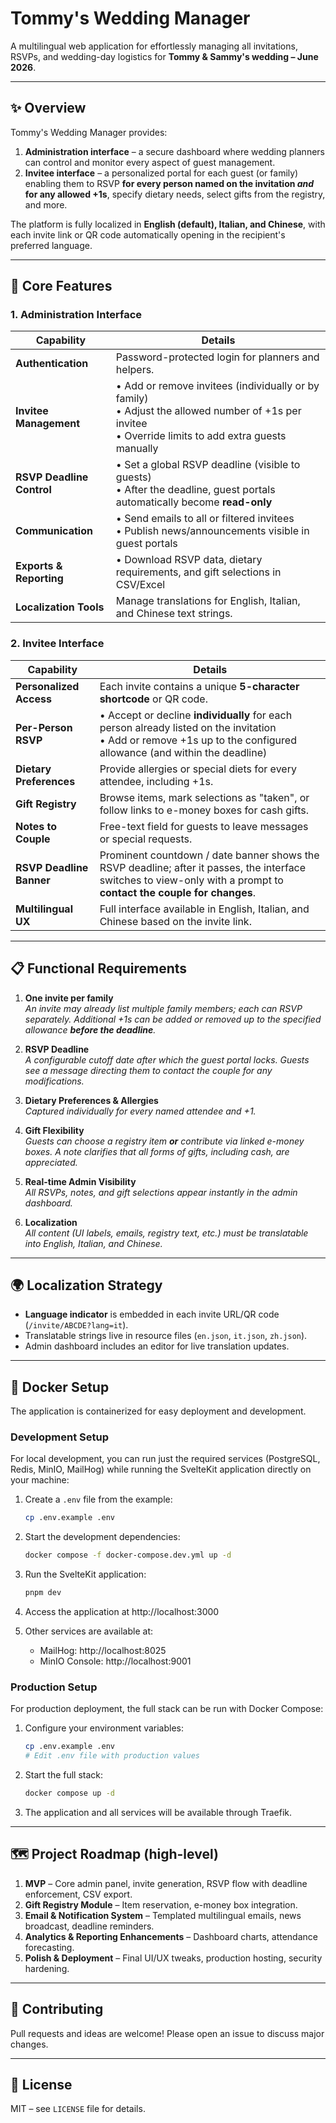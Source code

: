 # Tommy's Wedding Manager

A multilingual web application for effortlessly managing all invitations, RSVPs, and wedding-day logistics for **Tommy & Sammy's wedding – June 2026**.

---

## ✨ Overview
Tommy's Wedding Manager provides:

1. **Administration interface** – a secure dashboard where wedding planners can control and monitor every aspect of guest management.  
2. **Invitee interface** – a personalized portal for each guest (or family) enabling them to RSVP **for every person named on the invitation _and_ for any allowed +1s**, specify dietary needs, select gifts from the registry, and more.

The platform is fully localized in **English (default), Italian, and Chinese**, with each invite link or QR code automatically opening in the recipient's preferred language.

---

## 🌟 Core Features

### 1. Administration Interface
| Capability | Details |
|------------|---------|
| **Authentication** | Password-protected login for planners and helpers. |
| **Invitee Management** | • Add or remove invitees (individually or by family) <br>• Adjust the allowed number of +1s per invitee <br>• Override limits to add extra guests manually |
| **RSVP Deadline Control** | • Set a global RSVP deadline (visible to guests) <br>• After the deadline, guest portals automatically become **read-only** |
| **Communication** | • Send emails to all or filtered invitees <br>• Publish news/announcements visible in guest portals |
| **Exports & Reporting** | • Download RSVP data, dietary requirements, and gift selections in CSV/Excel |
| **Localization Tools** | Manage translations for English, Italian, and Chinese text strings. |

### 2. Invitee Interface
| Capability | Details |
|------------|---------|
| **Personalized Access** | Each invite contains a unique **5-character shortcode** or QR code. |
| **Per-Person RSVP** | • Accept or decline **individually** for each person already listed on the invitation <br>• Add or remove +1s up to the configured allowance (and within the deadline) |
| **Dietary Preferences** | Provide allergies or special diets for every attendee, including +1s. |
| **Gift Registry** | Browse items, mark selections as "taken", or follow links to e-money boxes for cash gifts. |
| **Notes to Couple** | Free-text field for guests to leave messages or special requests. |
| **RSVP Deadline Banner** | Prominent countdown / date banner shows the RSVP deadline; after it passes, the interface switches to view-only with a prompt to **contact the couple for changes**. |
| **Multilingual UX** | Full interface available in English, Italian, and Chinese based on the invite link. |

---

## 📋 Functional Requirements

1. **One invite per family**  
   *An invite may already list multiple family members; each can RSVP separately. Additional +1s can be added or removed up to the specified allowance **before the deadline**.*

2. **RSVP Deadline**  
   *A configurable cutoff date after which the guest portal locks. Guests see a message directing them to contact the couple for any modifications.*

3. **Dietary Preferences & Allergies**  
   *Captured individually for every named attendee and +1.*

4. **Gift Flexibility**  
   *Guests can choose a registry item **or** contribute via linked e-money boxes. A note clarifies that all forms of gifts, including cash, are appreciated.*

5. **Real-time Admin Visibility**  
   *All RSVPs, notes, and gift selections appear instantly in the admin dashboard.*

6. **Localization**  
   *All content (UI labels, emails, registry text, etc.) must be translatable into English, Italian, and Chinese.*

---

## 🌍 Localization Strategy

* **Language indicator** is embedded in each invite URL/QR code (`/invite/ABCDE?lang=it`).  
* Translatable strings live in resource files (`en.json`, `it.json`, `zh.json`).  
* Admin dashboard includes an editor for live translation updates.

---

## 🚀 Docker Setup

The application is containerized for easy deployment and development.

### Development Setup

For local development, you can run just the required services (PostgreSQL, Redis, MinIO, MailHog) while running the SvelteKit application directly on your machine:

1. Create a `.env` file from the example:
   ```bash
   cp .env.example .env
   ```

2. Start the development dependencies:
   ```bash
   docker compose -f docker-compose.dev.yml up -d
   ```

3. Run the SvelteKit application:
   ```bash
   pnpm dev
   ```

4. Access the application at http://localhost:3000

5. Other services are available at:
   - MailHog: http://localhost:8025
   - MinIO Console: http://localhost:9001

### Production Setup

For production deployment, the full stack can be run with Docker Compose:

1. Configure your environment variables:
   ```bash
   cp .env.example .env
   # Edit .env file with production values
   ```

2. Start the full stack:
   ```bash
   docker compose up -d
   ```

3. The application and all services will be available through Traefik.

---

## 🗺️ Project Roadmap (high-level)

1. **MVP** – Core admin panel, invite generation, RSVP flow with deadline enforcement, CSV export.  
2. **Gift Registry Module** – Item reservation, e-money box integration.  
3. **Email & Notification System** – Templated multilingual emails, news broadcast, deadline reminders.  
4. **Analytics & Reporting Enhancements** – Dashboard charts, attendance forecasting.  
5. **Polish & Deployment** – Final UI/UX tweaks, production hosting, security hardening.

---

## 🤝 Contributing

Pull requests and ideas are welcome! Please open an issue to discuss major changes.

---

## 📄 License

MIT – see `LICENSE` file for details.
